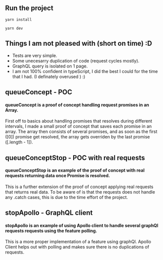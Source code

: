 ## Run the project

```
yarn install

yarn dev
```

## Things I am not pleased with (short on time) :D

- Tests are very simple.
- Some unecesarry duplication of code (request cycles mostly).
- GraphQL query is isolated on 1 page.
- I am not 100% confident in typeScript, I did the best I could for the time that I had. (I definately overused <any>) :)

## queueConcept - POC
  
#### queueConcept is a proof of concept handling request promises in an Array.

First off to basics about handling promises that resolves during different intervals, I made a small proof of concept that saves each
promise in an array. The array then consists of several promises, and as soon as the first ([0]) promise get resolved, the array gets overriden by the last promise ([.length - 1]).

## queueConceptStop - POC with real requests
  
#### queueConceptStop is an example of the proof of concept with real requests returning data once Promise is resolved.

This is a further extension of the proof of concept applying real requests that returns real data. To be aware of is that the requests does not handle any .catch cases, this is due to the time effort of the project.

## stopApollo - GraphQL client
  
#### stopApollo is an example of using Apollo client to handle several graphQl requests requests using the feature polling.

This is a more proper implementation of a feature using graphQl. Apollo Client helps out with polling and makes sure there is no duplications of requests.

